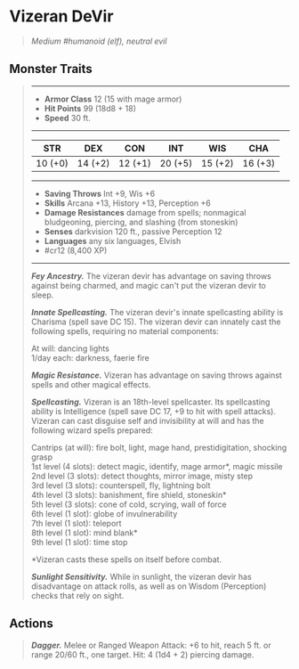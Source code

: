 # Vizeran DeVir
>*Medium #humanoid (elf), neutral evil*
## Monster Traits
>___
>- **Armor Class** 12 (15 with mage armor)
>- **Hit Points** 99 (18d8 + 18)
>- **Speed** 30 ft.
>___
>|STR|DEX|CON|INT|WIS|CHA|
>|:---:|:---:|:---:|:---:|:---:|:---:|
>|10 (+0)|14 (+2)|12 (+1)|20 (+5)|15 (+2)|16 (+3)|
>___
>- **Saving Throws** Int +9, Wis +6
>- **Skills** Arcana +13, History +13, Perception +6
>- **Damage Resistances** damage from spells; nonmagical bludgeoning, piercing, and slashing (from stoneskin)
>- **Senses** darkvision 120 ft., passive Perception 12
>- **Languages** any six languages, Elvish
>- #cr12 (8,400 XP)
>___
>***Fey Ancestry.*** The vizeran devir has advantage on saving throws against being charmed, and magic can't put the vizeran devir to sleep.  
>
>***Innate Spellcasting.*** The vizeran devir's innate spellcasting ability is Charisma (spell save DC 15). The vizeran devir can innately cast the following spells, requiring no material components:  
>
>At will: dancing lights  
>1/day each: darkness, faerie fire  
>
>
>***Magic Resistance.*** Vizeran has advantage on saving throws against spells and other magical effects.  
>
>***Spellcasting.*** Vizeran is an 18th-level spellcaster. Its spellcasting ability is Intelligence (spell save DC 17, +9 to hit with spell attacks). Vizeran can cast disguise self and invisibility at will and has the following wizard spells prepared:  
>
>Cantrips (at will): fire bolt, light, mage hand, prestidigitation, shocking grasp  
>1st level (4 slots): detect magic, identify, mage armor*, magic missile  
>2nd level (3 slots): detect thoughts, mirror image, misty step  
>3rd level (3 slots): counterspell, fly, lightning bolt  
>4th level (3 slots): banishment, fire shield, stoneskin*  
>5th level (3 slots): cone of cold, scrying, wall of force  
>6th level (1 slot): globe of invulnerability  
>7th level (1 slot): teleport  
>8th level (1 slot): mind blank*  
>9th level (1 slot): time stop  
>
>*Vizeran casts these spells on itself before combat.  
>
>***Sunlight Sensitivity.*** While in sunlight, the vizeran devir has disadvantage on attack rolls, as well as on Wisdom (Perception) checks that rely on sight.  
>
## Actions
>***Dagger.*** Melee  or Ranged Weapon Attack: +6 to hit, reach 5 ft. or range 20/60 ft., one target. Hit: 4 (1d4 + 2) piercing damage.